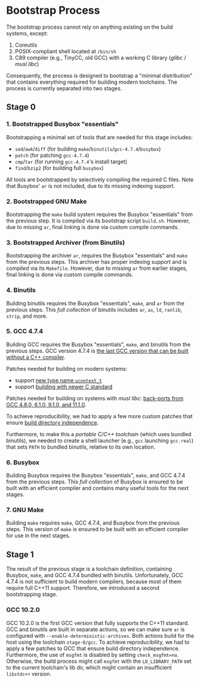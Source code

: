 # Bootstrap Process

The bootstrap process cannot rely on anything existing on the build systems,
except:

1. Coreutils
2. POSIX-compliant shell located at `/bin/sh`
3. C89 compiler (e.g., TinyCC, old GCC) with a working C library (*glibc* /
   *musl libc*)

Consequently, the process is designed to bootstrap a "minimal distribution" that
contains everything required for building modern toolchains. The process is
currently separated into two stages.

## Stage 0

### 1. Bootstrapped Busybox "essentials"

Bootstrapping a minimal set of tools that are needed for this stage includes:

- `sed`/`awk`/`diff` (for building `make`/`binutils`/`gcc-4.7.4`/`busybox`)
- `patch` (for patching `gcc-4.7.4`)
- `cmp`/`tar` (for running `gcc-4.7.4`'s install target)
- `find`/`bzip2` (for building full `busybox`)

All tools are bootstrapped by selectively compiling the required C files. Note
that Busybox' `ar` is not included, due to its missing indexing support.

### 2. Bootstrapped GNU Make

Bootstrapping the `make` build system requires the Busybox "essentials" from the
previous step. It is compiled via its bootstrap script `build.sh`. However, due
to missing `ar`, final linking is done via custom compile commands.

### 3. Bootstrapped Archiver (from Binutils)

Bootstrapping the archiver `ar`, requires the Busybox "essentials" and `make`
from the previous steps. This archiver has proper indexing support and is
compiled via its `Makefile`. However, due to missing `ar` from earlier stages,
final linking is done via custom compile commands.

### 4. Binutils

Building binutils requires the Busybox "essentials", `make`, and `ar` from the
previous steps. This *full collection* of binutils includes `ar`, `as`, `ld`,
`ranlib`, `strip`, and more.

### 5. GCC 4.7.4

Building GCC requires the Busybox "essentials", `make`, and binutils from the
previous steps. GCC version 4.7.4 is [the last GCC version that can be built
without a C++ compiler](https://lists.nongnu.org/archive/html/tinycc-devel/2017-05/msg00099.html).

Patches needed for building on modern systems:

- support [new type name `ucontext_t`](https://github.com/gcc-mirror/gcc/commit/883312dc79806f513275b72502231c751c14ff72)
- support [building with newer C standard](https://gcc.gnu.org/legacy-ml/gcc-patches/2015-08/msg00375.html)

Patches needed for building on systems with *musl libc*:
[back-ports from GCC 4.8.0, 6.1.0, 9.1.0, and 11.1.0](../etc/patches/gcc-4.7.4/musl-support).

To achieve reproducibility, we had to apply a few more custom patches that
ensure [build directory independence](../etc/patches/gcc-4.7.4/reproducibility).

Furthermore, to make this a *portable C/C++ toolchain* (which uses bundled
binutils), we needed to create a shell launcher (e.g., `gcc` launching
`gcc.real`) that sets `PATH` to bundled binutils, relative to its own location.

### 6. Busybox

Building Busybox requires the Busybox "essentials", `make`, and GCC 4.7.4 from
the previous steps. This *full collection* of Busybox is ensured to be built
with an efficient compiler and contains many useful tools for the next stages.

### 7. GNU Make

Building `make` requires `make`, GCC 4.7.4, and Busybox from the previous steps.
This version of `make` is ensured to be built with an efficient compiler for use
in the next stages.

## Stage 1

The result of the previous stage is a toolchain definition, containing Busybox,
`make`, and GCC 4.7.4 bundled with binutils. Unfortunately, GCC 4.7.4 is not
sufficient to build modern compilers, because most of them require full C++11
support. Therefore, we introduced a second bootstrapping stage.

### GCC 10.2.0

GCC 10.2.0 is the first GCC version that fully supports the C++11 standard. GCC
and binutils are built in separate actions, so we can make sure `ar` is
configured with `--enable-deterministic-archives`. Both actions build for the
host using the toolchain `stage-0/gcc`. To achieve reproducibility, we had to
apply a few patches to GCC that ensure build directory independence.
Furthermore, the use of `msgfmt` is disabled by setting `check_msgfmt=no`.
Otherwise, the build process might call `msgfmt` with the `LD_LIBRARY_PATH` set
to the current toolchain's lib dir, which might contain an insufficient
`libstdc++` version.

